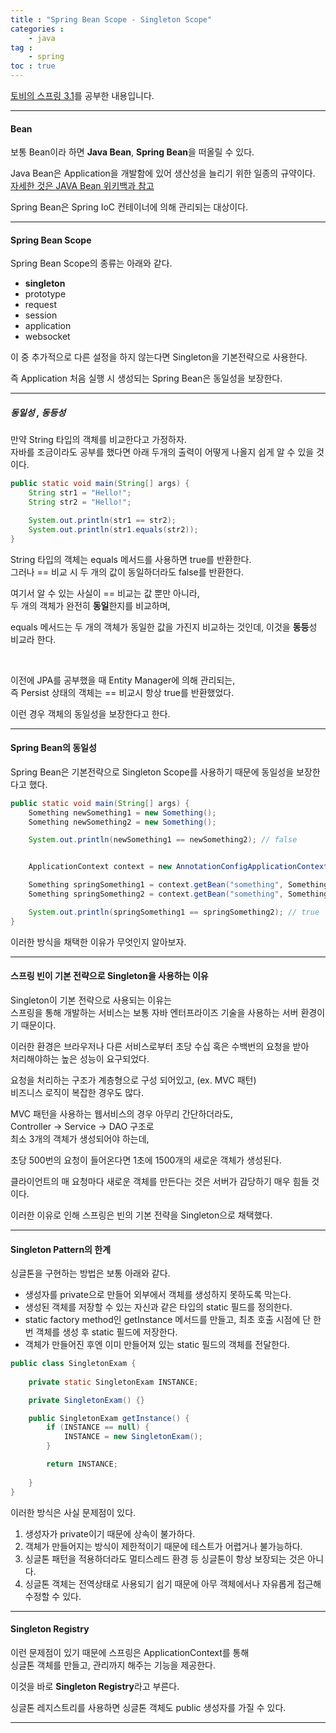 ```yaml
---
title : "Spring Bean Scope - Singleton Scope"
categories : 
    - java
tag :
    - spring
toc : true
---
```


[토비의 스프링 3.1](http://www.yes24.com/Product/Goods/7516911)를 공부한 내용입니다.    

---

#### **Bean**  
보통 Bean이라 하면 **Java Bean**, **Spring Bean**을 떠올릴 수 있다.  

Java Bean은 Application을 개발함에 있어 생산성을 늘리기 위한 일종의 규약이다.  
[자세한 것은 JAVA Bean 위키백과 참고](https://ko.wikipedia.org/wiki/%EC%9E%90%EB%B0%94%EB%B9%88%EC%A6%88)  

Spring Bean은 Spring IoC 컨테이너에 의해 관리되는 대상이다.  

---

#### **Spring Bean Scope**  
Spring Bean Scope의 종류는 아래와 같다.  
- **singleton** 
- prototype 
- request 
- session
- application
- websocket

이 중 추가적으로 다른 설정을 하지 않는다면 Singleton을 기본전략으로 사용한다.    

즉 Application 처음 실행 시 생성되는 Spring Bean은 동일성을 보장한다.  

---

##### **동일성 , 동등성**  
만약 String 타입의 객체를 비교한다고 가정하자.  
자바를 조금이라도 공부를 했다면 아래 두개의 출력이 어떻게 나올지 쉽게 알 수 있을 것이다.  

```java
public static void main(String[] args) {
    String str1 = "Hello!";
    String str2 = "Hello!";

    System.out.println(str1 == str2);
    System.out.println(str1.equals(str2));
}
```

String 타입의 객체는 equals 메서드를 사용하면 true를 반환한다.  
그러나 == 비교 시 두 개의 값이 동일하더라도 false를 반환한다.  
 

여기서 알 수 있는 사실이 == 비교는 값 뿐만 아니라,  
두 개의 객체가 완전히 **동일**한지를 비교하며,    

equals 메서드는 두 개의 객체가 동일한 값을 가진지 비교하는 것인데, 이것을 **동등**성 비교라 한다.  

<br>

이전에 JPA를 공부했을 때 Entity Manager에 의해 관리되는,  
즉 Persist 상태의 객체는 == 비교시 항상 true를 반환했었다.  

이런 경우 객체의 동일성을 보장한다고 한다.  

---

#### **Spring Bean의 동일성**
Spring Bean은 기본전략으로 Singleton Scope를 사용하기 때문에 동일성을 보장한다고 했다.  

```java
public static void main(String[] args) {
    Something newSomething1 = new Something();
    Something newSomething2 = new Something();

    System.out.println(newSomething1 == newSomething2); // false


    ApplicationContext context = new AnnotationConfigApplicationContext(SomethingConfiguration.class);

    Something springSomething1 = context.getBean("something", Something.class);
    Something springSomething2 = context.getBean("something", Something.class);

    System.out.println(springSomething1 == springSomething2); // true
}
```

이러한 방식을 채택한 이유가 무엇인지 알아보자.  

---

#### **스프링 빈이 기본 전략으로 Singleton을 사용하는 이유**     
Singleton이 기본 전략으로 사용되는 이유는  
스프링을 통해 개발하는 서비스는 보통 자바 엔터프라이즈 기술을 사용하는 서버 환경이기 때문이다.  

이러한 환경은 브라우저나 다른 서비스로부터 초당 수십 혹은 수백번의 요청을 받아  
처리해야하는 높은 성능이 요구되었다.  

요청을 처리하는 구조가 계층형으로 구성 되어있고, (ex. MVC 패턴)  
비즈니스 로직이 복잡한 경우도 많다.  

MVC 패턴을 사용하는 웹서비스의 경우 아무리 간단하더라도,  
Controller -> Service -> DAO 구조로  
최소 3개의 객체가 생성되어야 하는데,  

초당 500번의 요청이 들어온다면 1초에 1500개의 새로운 객체가 생성된다.  

클라이언트의 매 요청마다 새로운 객체를 만든다는 것은 서버가 감당하기 매우 힘들 것 이다.  

이러한 이유로 인해 스프링은 빈의 기본 전략을 Singleton으로 채택했다.  

---

#### **Singleton Pattern의 한계**  
싱글톤을 구현하는 방법은 보통 아래와 같다.  

- 생성자를 private으로 만들어 외부에서 객체를 생성하지 못하도록 막는다.  
- 생성된 객체를 저장할 수 있는 자신과 같은 타입의 static 필드를 정의한다.  
- static factory method인 getInstance 메서드를 만들고, 최초 호출 시점에 단 한번 객체를 생성 후 static 필드에 저장한다.  
- 객체가 만들어진 후엔 이미 만들어져 있는 static 필드의 객체를 전달한다.  


```java
public class SingletonExam {
    
    private static SingletonExam INSTANCE;

    private SingletonExam() {}

    public SingletonExam getInstance() {
        if (INSTANCE == null) {
            INSTANCE = new SingletonExam();
        } 

        return INSTANCE;
        
    }
}
```

이러한 방식은 사실 문제점이 있다.  

1. 생성자가 private이기 때문에 상속이 불가하다.  
2. 객체가 만들어지는 방식이 제한적이기 때문에 테스트가 어렵거나 불가능하다.  
3. 싱글톤 패턴을 적용하더라도 멀티스레드 환경 등 싱글톤이 항상 보장되는 것은 아니다.  
4. 싱글톤 객체는 전역상태로 사용되기 쉽기 때문에 아무 객체에서나 자유롭게 접근해 수정할 수 있다.  

---

#### **Singleton Registry**
이런 문제점이 있기 때문에 스프링은 ApplicationContext를 통해  
싱글톤 객체를 만들고, 관리까지 해주는 기능을 제공한다.  

이것을 바로 **Singleton Registry**라고 부른다.  

싱글톤 레지스트리를 사용하면 싱글톤 객체도 public 생성자를 가질 수 있다.  

---